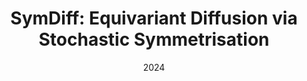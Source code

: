 ---
title: "SymDiff: Equivariant Diffusion via Stochastic Symmetrisation"
collection: publications
category: manuscripts
permalink: /publication/2010-10-01-paper-title-number-1
date: 2024
paperurl: 'https://arxiv.org/abs/2410.06262'
citation: 'Zhang L, Ashouritaklimi K, Teh YW, Cornish R. SymDiff: Equivariant Diffusion via Stochastic Symmetrisation. arXiv preprint arXiv:2410.06262. 2024 Oct 8.'
---